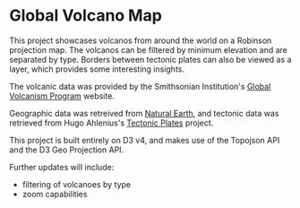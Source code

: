 # Global Volcano Map

This project showcases volcanos from around the world on a Robinson projection map. The volcanos can be filtered by minimum elevation and are separated by type. Borders between tectonic plates can also be viewed as a layer, which provides some interesting insights. 

The volcanic data was provided by the Smithsonian Institution's [Global Volcanism Program](http://volcano.si.edu/) website.

Geographic data was retreived from [Natural Earth](http://www.naturalearthdata.com/), and tectonic data was retrieved from Hugo Ahlenius's [Tectonic Plates](https://github.com/fraxen/tectonicplates) project.

This project is built entirely on D3 v4, and makes use of the Topojson API and the D3 Geo Projection API.

Further updates will include: 
* filtering of volcanoes by type
* zoom capabilities
